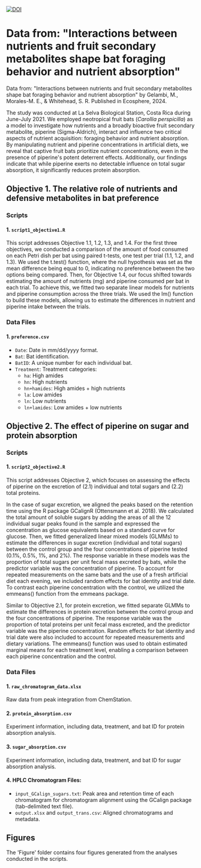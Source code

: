 [![DOI](https://zenodo.org/badge/DOI/10.5281/zenodo.10845889.svg)](https://doi.org/10.5281/zenodo.10845889)

# Data from: "Interactions between nutrients and fruit secondary metabolites shape bat foraging behavior and nutrient absorption"

Data from: "Interactions between nutrients and fruit secondary metabolites shape bat foraging behavior and nutrient absorption" by Gelambi, M., Morales-M. E., & Whitehead, S. R. Published in Ecosphere, 2024.

The study was conducted at La Selva Biological Station, Costa Rica during June-July 2021. We employed neotropical fruit bats (*Carollia perspicilla*) as a model to investigate how nutrients and a broadly bioactive fruit secondary metabolite, piperine (Sigma-Aldrich), interact and influence two critical aspects of nutrient acquisition: foraging behavior and nutrient absorption. By manipulating nutrient and piperine concentrations in artificial diets, we reveal that captive fruit bats prioritize nutrient concentrations, even in the presence of piperine's potent deterrent effects. Additionally, our findings indicate that while piperine exerts no detectable influence on total sugar absorption, it significantly reduces protein absorption. 

## Objective 1. The relative role of nutrients and defensive metabolites in bat preference

### Scripts

#### 1. `script1_objective1.R`

This script addresses Objective 1.1, 1.2, 1.3, and 1.4. For the first three objectives, we conducted a comparison of the amount of food consumed on each Petri dish per bat using paired t-tests, one test per trial (1.1, 1.2, and 1.3). We used the t.test() function, where the null hypothesis was set as the mean difference being equal to 0, indicating no preference between the two options being compared. Then, for Objective 1.4, our focus shifted towards estimating the amount of nutrients (mg) and piperine consumed per bat in each trial. To achieve this, we fitted two separate linear models for nutrients and piperine consumption across the three trials. We used the lm() function to build these models, allowing us to estimate the differences in nutrient and piperine intake between the trials. 

### Data Files

#### 1. `preference.csv`

- `Date`: Date in mm/dd/yyyy format.
- `Bat`: Bat identification.
- `BatID`: A unique number for each individual bat.
- `Treatment`: Treatment categories:
  - `ha`: High amides
  - `hn`: High nutrients
  - `hn+hamides`: High amides + high nutrients
  - `la`: Low amides
  - `ln`: Low nutrients
  - `ln+lamides`: Low amides + low nutrients

## Objective 2. The effect of piperine on sugar and protein absorption

### Scripts

#### 1. `script2_objective2.R`

This script addresses Objective 2, which focuses on assessing the effects of piperine on the excretion of (2.1) individual and total sugars and (2.2) total proteins.

In the case of sugar excretion, we aligned the peaks based on the retention time using the R package GCalignR (Ottensmann et al. 2018). We calculated the total amount of soluble sugars by adding the areas of all the 12 individual sugar peaks found in the sample and expressed the concentration as glucose equivalents based on a standard curve for glucose. Then, we fitted generalized linear mixed models (GLMMs) to estimate the differences in sugar excretion (individual and total sugars) between the control group and the four concentrations of piperine tested (0.1%, 0.5%, 1%, and 2%). The response variable in these models was the proportion of total sugars per unit fecal mass excreted by bats, while the predictor variable was the concentration of piperine. To account for repeated measurements on the same bats and the use of a fresh artificial diet each evening, we included random effects for bat identity and trial date. To contrast each piperine concentration with the control, we utilized the emmeans() function from the emmeans package.

Similar to Objective 2.1, for protein excretion, we fitted separate GLMMs to estimate the differences in protein excretion between the control group and the four concentrations of piperine. The response variable was the proportion of total proteins per unit fecal mass excreted, and the predictor variable was the piperine concentration. Random effects for bat identity and trial date were also included to account for repeated measurements and dietary variations. The emmeans() function was used to obtain estimated marginal means for each treatment level, enabling a comparison between each piperine concentration and the control.

### Data Files

#### 1. `raw_chromatogram_data.xlsx`

Raw data from peak integration from ChemStation.

#### 2. `protein_absorption.csv`

Experiment information, including data, treatment, and bat ID for protein absorption analysis.

#### 3. `sugar_absorption.csv`

Experiment information, including data, treatment, and bat ID for sugar absorption analysis.

#### 4. HPLC Chromatogram Files:

- `input_GCalign_sugars.txt`: Peak area and retention time of each chromatogram for chromatogram alignment using the GCalign package (tab-delimited text file).
- `output.xlsx` and `output_trans.csv`: Aligned chromatograms and metadata.

## Figures

The 'Figure' folder contains four figures generated from the analyses conducted in the scripts.
